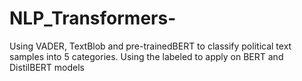 # NLP_Transformers-
Using VADER, TextBlob and pre-trainedBERT to classify political text samples into 5 categories. Using the labeled to apply on BERT and DistilBERT models
